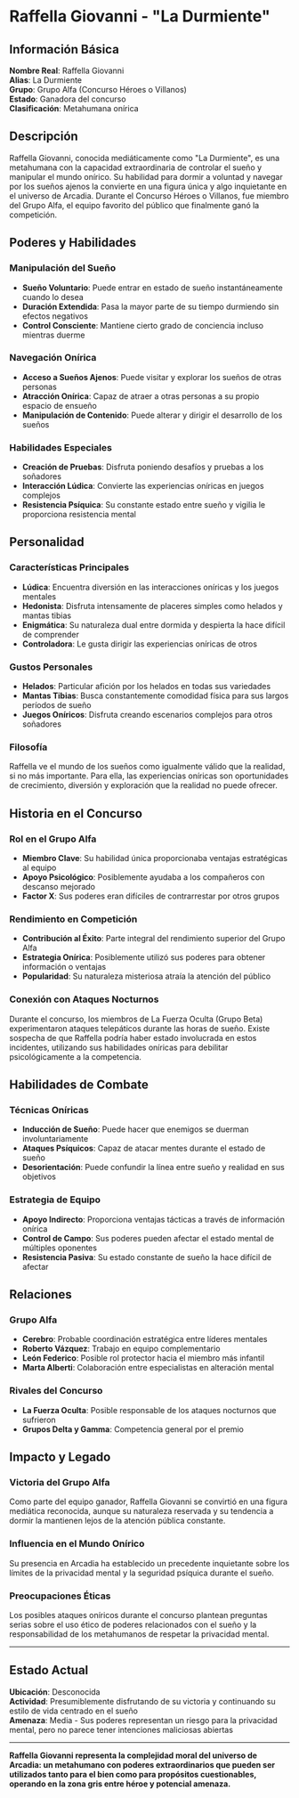 # Raffella Giovanni - "La Durmiente"

## Información Básica

**Nombre Real**: Raffella Giovanni  
**Alias**: La Durmiente  
**Grupo**: Grupo Alfa (Concurso Héroes o Villanos)  
**Estado**: Ganadora del concurso  
**Clasificación**: Metahumana onírica

## Descripción

Raffella Giovanni, conocida mediáticamente como "La Durmiente", es una metahumana con la capacidad extraordinaria de controlar el sueño y manipular el mundo onírico. Su habilidad para dormir a voluntad y navegar por los sueños ajenos la convierte en una figura única y algo inquietante en el universo de Arcadia. Durante el Concurso Héroes o Villanos, fue miembro del Grupo Alfa, el equipo favorito del público que finalmente ganó la competición.

## Poderes y Habilidades

### Manipulación del Sueño
- **Sueño Voluntario**: Puede entrar en estado de sueño instantáneamente cuando lo desea
- **Duración Extendida**: Pasa la mayor parte de su tiempo durmiendo sin efectos negativos
- **Control Consciente**: Mantiene cierto grado de conciencia incluso mientras duerme

### Navegación Onírica
- **Acceso a Sueños Ajenos**: Puede visitar y explorar los sueños de otras personas
- **Atracción Onírica**: Capaz de atraer a otras personas a su propio espacio de ensueño
- **Manipulación de Contenido**: Puede alterar y dirigir el desarrollo de los sueños

### Habilidades Especiales
- **Creación de Pruebas**: Disfruta poniendo desafíos y pruebas a los soñadores
- **Interacción Lúdica**: Convierte las experiencias oníricas en juegos complejos
- **Resistencia Psíquica**: Su constante estado entre sueño y vigilia le proporciona resistencia mental

## Personalidad

### Características Principales
- **Lúdica**: Encuentra diversión en las interacciones oníricas y los juegos mentales
- **Hedonista**: Disfruta intensamente de placeres simples como helados y mantas tibias  
- **Enigmática**: Su naturaleza dual entre dormida y despierta la hace difícil de comprender
- **Controladora**: Le gusta dirigir las experiencias oníricas de otros

### Gustos Personales
- **Helados**: Particular afición por los helados en todas sus variedades
- **Mantas Tibias**: Busca constantemente comodidad física para sus largos períodos de sueño
- **Juegos Oníricos**: Disfruta creando escenarios complejos para otros soñadores

### Filosofía
Raffella ve el mundo de los sueños como igualmente válido que la realidad, si no más importante. Para ella, las experiencias oníricas son oportunidades de crecimiento, diversión y exploración que la realidad no puede ofrecer.

## Historia en el Concurso

### Rol en el Grupo Alfa
- **Miembro Clave**: Su habilidad única proporcionaba ventajas estratégicas al equipo
- **Apoyo Psicológico**: Posiblemente ayudaba a los compañeros con descanso mejorado
- **Factor X**: Sus poderes eran difíciles de contrarrestar por otros grupos

### Rendimiento en Competición
- **Contribución al Éxito**: Parte integral del rendimiento superior del Grupo Alfa
- **Estrategia Onírica**: Posiblemente utilizó sus poderes para obtener información o ventajas
- **Popularidad**: Su naturaleza misteriosa atraía la atención del público

### Conexión con Ataques Nocturnos
Durante el concurso, los miembros de La Fuerza Oculta (Grupo Beta) experimentaron ataques telepáticos durante las horas de sueño. Existe sospecha de que Raffella podría haber estado involucrada en estos incidentes, utilizando sus habilidades oníricas para debilitar psicológicamente a la competencia.

## Habilidades de Combate

### Técnicas Oníricas
- **Inducción de Sueño**: Puede hacer que enemigos se duerman involuntariamente
- **Ataques Psíquicos**: Capaz de atacar mentes durante el estado de sueño
- **Desorientación**: Puede confundir la línea entre sueño y realidad en sus objetivos

### Estrategia de Equipo
- **Apoyo Indirecto**: Proporciona ventajas tácticas a través de información onírica
- **Control de Campo**: Sus poderes pueden afectar el estado mental de múltiples oponentes
- **Resistencia Pasiva**: Su estado constante de sueño la hace difícil de afectar

## Relaciones

### Grupo Alfa
- **Cerebro**: Probable coordinación estratégica entre líderes mentales
- **Roberto Vázquez**: Trabajo en equipo complementario
- **León Federico**: Posible rol protector hacia el miembro más infantil
- **Marta Alberti**: Colaboración entre especialistas en alteración mental

### Rivales del Concurso
- **La Fuerza Oculta**: Posible responsable de los ataques nocturnos que sufrieron
- **Grupos Delta y Gamma**: Competencia general por el premio

## Impacto y Legado

### Victoria del Grupo Alfa
Como parte del equipo ganador, Raffella Giovanni se convirtió en una figura mediática reconocida, aunque su naturaleza reservada y su tendencia a dormir la mantienen lejos de la atención pública constante.

### Influencia en el Mundo Onírico
Su presencia en Arcadia ha establecido un precedente inquietante sobre los límites de la privacidad mental y la seguridad psíquica durante el sueño.

### Preocupaciones Éticas
Los posibles ataques oníricos durante el concurso plantean preguntas serias sobre el uso ético de poderes relacionados con el sueño y la responsabilidad de los metahumanos de respetar la privacidad mental.

---

## Estado Actual

**Ubicación**: Desconocida  
**Actividad**: Presumiblemente disfrutando de su victoria y continuando su estilo de vida centrado en el sueño  
**Amenaza**: Media - Sus poderes representan un riesgo para la privacidad mental, pero no parece tener intenciones maliciosas abiertas

---

**Raffella Giovanni representa la complejidad moral del universo de Arcadia: un metahumano con poderes extraordinarios que pueden ser utilizados tanto para el bien como para propósitos cuestionables, operando en la zona gris entre héroe y potencial amenaza.**